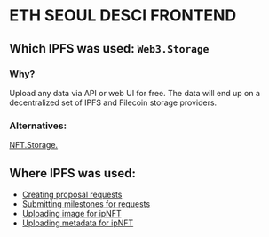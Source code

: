 # ETH SEOUL DESCI FRONTEND

## Which **IPFS** was used: `Web3.Storage`

### Why?

<p>
Upload any data via  API or web UI for free. The data will end up on a decentralized set of IPFS and Filecoin storage providers.
</p>

### Alternatives:

[NFT.Storage.](https://nft.storage/)

## Where IPFS was used:

- [Creating proposal requests](https://github.com/ryptoc/ethseoul-desci/blob/main/client/src/pages/P2PFunding/CreateRequest.tsx#L182)
- [Submitting milestones for requests](https://github.com/ryptoc/ethseoul-desci/blob/main/client/src/pages/OnGoingProject/NewSubmission.tsx#L40)
- [Uploading image for ipNFT](https://github.com/ryptoc/ethseoul-desci/blob/main/client/src/pages/P2PFunding/CreateRequest.tsx#L183)
- [Uploading metadata for ipNFT](https://github.com/ryptoc/ethseoul-desci/blob/main/client/src/modals/SubmitMilestoneModal.tsx#L59)
